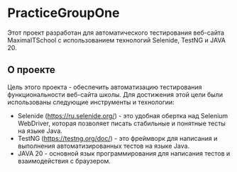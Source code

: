 # PracticeGroupOne
Этот проект разработан для автоматического тестирования веб-сайта MaximaITSchool с использованием технологий Selenide, TestNG и JAVA 20.

## О проекте

Цель этого проекта - обеспечить автоматизацию тестирования функциональности веб-сайта школы. Для достижения этой цели были использованы следующие инструменты и технологии:

- Selenide (https://ru.selenide.org/) - это удобная обертка над Selenium WebDriver, которая позволяет писать стабильные и понятные тесты на языке Java.
- TestNG (https://testng.org/doc/) - это фреймворк для написания и выполнения автоматизированных тестов на языке Java.
- JAVA 20 - основной язык программирования для написания тестов и взаимодействия с браузером.
